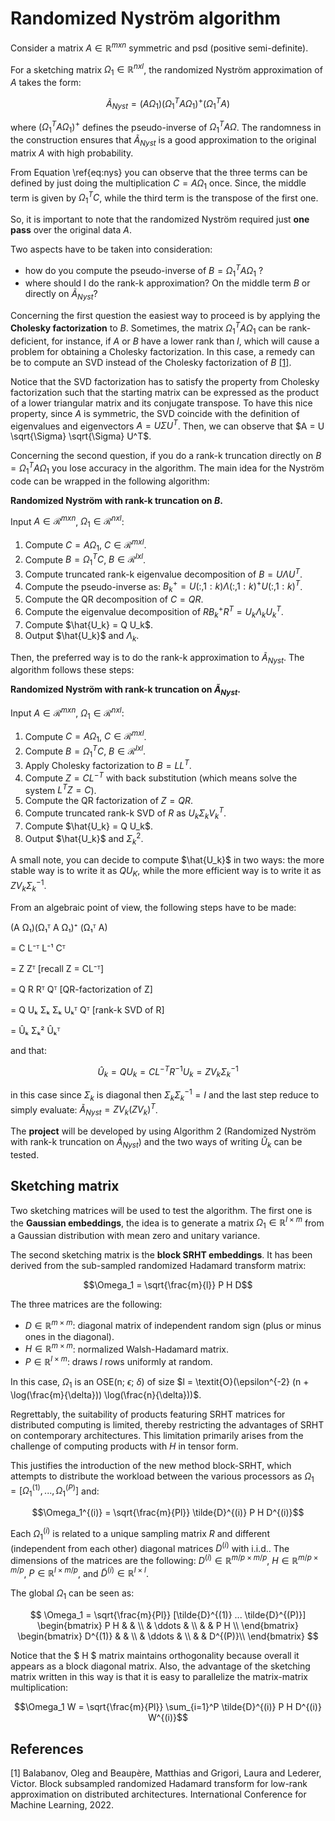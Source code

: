 # Randomized Nyström algorithm

Consider a matrix $A \in \mathbb{R}^{mxn}$ symmetric and psd (positive semi-definite).

For a sketching matrix $\Omega_1 \in \mathbb{R}^{nxl}$, the randomized Nyström approximation of $A$ takes the form:

$$\tilde{A}_{Nyst} = (A \Omega_1)(\Omega_1^T A \Omega_1)^+ (\Omega_1^T A) $$

where $(\Omega_1^T A \Omega_1)^+$ defines the pseudo-inverse of $\Omega_1^T A \Omega$. The randomness in the construction ensures that $\tilde{A}_{Nyst}$ is a good approximation to the original matrix $A$ with high probability.

From Equation \ref{eq:nys} you can observe that the three terms can be defined by just doing the multiplication $C = A \Omega_1$ once. Since, the middle term is given by $\Omega_1^T C$, while the third term is the transpose of the first one.

So, it is important to note that the randomized Nyström required just **one pass** over the original data $A$.

Two aspects have to be taken into consideration:

- how do you compute the pseudo-inverse of $B = \Omega_1^T A \Omega_1$ ?
- where should I do the rank-k approximation? On the middle term $B$ or directly on $\tilde{A}_{Nyst}$?

Concerning the first question the easiest way to proceed is by applying the **Cholesky factorization** to $B$. Sometimes, the matrix $\Omega_1^T A \Omega_1$ can be rank-deficient, for instance, if $A$ or $B$ have a lower rank than $l$, which will cause a problem for obtaining a Cholesky factorization. In this case, a remedy can be to compute an SVD instead of the Cholesky factorization of $B$ [[1]](#1).

Notice that the SVD factorization has to satisfy the property from Cholesky factorization such that the starting matrix can be expressed as the product of a lower triangular matrix and its conjugate transpose. To have this nice property, since $A$ is symmetric, the SVD coincide with the definition of eigenvalues and eigenvectors $A = U \Sigma U^T$. Then, we can observe that $A = U \sqrt{\Sigma} \sqrt{\Sigma} U^T$.

Concerning the second question, if you do a rank-k truncation directly on $B = \Omega_1^T A \Omega_1$ you lose accuracy in the algorithm. The main idea for the Nyström code can be wrapped in the following algorithm:

**Randomized Nyström with rank-k truncation on $B$.**

Input $A \in \mathcal{R}^{mxn}$, $\Omega_1 \in \mathcal{R}^{nxl}$:

1. Compute $C = A \Omega_1$, $C \in \mathcal{R}^{mxl}$.
2. Compute $B = \Omega_1^T C$, $B \in \mathcal{R}^{lxl}$.
3. Compute truncated rank-k eigenvalue decomposition of $B = U \Lambda U^T$.
4. Compute the pseudo-inverse as: $B_k^+ = U(:, 1:k) \Lambda(:, 1:k)^{+} U(:,1:k)^T$.
5. Compute the QR decomposition of $C = QR$.
6. Compute the eigenvalue decomposition of $R B_k^+ R^T = U_k \Lambda_k U_k^T$.
7. Compute $\hat{U_k} = Q U_k$.
8. Output $\hat{U_k}$ and $\Lambda_k$.

Then, the preferred way is to do the rank-k approximation to $\tilde{A}_{Nyst}$. The algorithm follows these steps:

**Randomized Nyström with rank-k truncation on $\tilde{A}_{Nyst}$.**

Input $A \in \mathcal{R}^{mxn}$, $\Omega_1 \in \mathcal{R}^{nxl}$:

1. Compute $C = A \Omega_1$, $C \in \mathcal{R}^{mxl}$.
2. Compute $B = \Omega_1^T C$, $B \in \mathcal{R}^{lxl}$.
3. Apply Cholesky factorization to $B = LL^T$.
4. Compute $Z = CL^{-T}$ with back substitution (which means solve the system $L^T Z = C$).
5. Compute the QR factorization of $Z = QR$.
6. Compute truncated rank-k SVD of $R$ as $U_k \Sigma_k V_k^T$.
7. Compute $\hat{U_k} = Q U_k$.
8. Output $\hat{U_k}$ and $\Sigma_k^2$.

A small note, you can decide to compute $\hat{U_k}$ in two ways: the more stable way is to write it as $Q U_K$, while the more efficient way is to write it as $ZV_k \Sigma_k^{-1}$.

From an algebraic point of view, the following steps have to be made:

(A Ω₁)(Ω₁ᵀ A Ω₁)⁺ (Ω₁ᵀ A)

= C L⁻ᵀ L⁻¹ Cᵀ

= Z Zᵀ [recall Z = CL⁻ᵀ]

= Q R Rᵀ Qᵀ [QR-factorization of Z]

= Q Uₖ Σₖ Σₖ Uₖᵀ Qᵀ [rank-k SVD of R]

= Ûₖ Σₖ² Ûₖᵀ

and that:

$$\hat{U}_k = Q U_k = C L^{-T} R^{-1} U_k = Z V_k \Sigma_k^{-1}$$

in this case since $\Sigma_k$ is diagonal then $\Sigma_k \Sigma_k^{-1} = I$ and the last step reduce to simply evaluate: $\tilde{A}_{Nyst} = Z V_k (Z V_k)^T$.

The **project** will be developed by using Algorithm 2 (Randomized Nyström with rank-k truncation on $\tilde{A}_{Nyst}$) and the two ways of writing $\hat{U}_k$ can be tested.

## Sketching matrix

Two sketching matrices will be used to test the algorithm. The first one is the **Gaussian embeddings**, the idea is to generate a matrix $\Omega_1 \in \mathbb{R}^{l \times m}$ from a Gaussian distribution with mean zero and unitary variance.

The second sketching matrix is the **block SRHT embeddings**. It has been derived from the sub-sampled randomized Hadamard transform matrix:

$$\Omega_1 = \sqrt{\frac{m}{l}} P H D$$

The three matrices are the following:

- $D \in \mathbb{R}^{m \times m}$: diagonal matrix of independent random sign (plus or minus ones in the diagonal).
- $H \in \mathbb{R}^{m \times m}$: normalized Walsh-Hadamard matrix.
- $P \in \mathbb{R}^{l \times m}$: draws $l$ rows uniformly at random.

In this case, $\Omega_1$ is an OSE(n; $\epsilon$; $\delta$) of size $l = \textit{O}(\epsilon^{-2} (n + \log(\frac{m}{\delta})) \log(\frac{n}{\delta}))$.

Regrettably, the suitability of products featuring SRHT matrices for distributed computing is limited, thereby restricting the advantages of SRHT on contemporary architectures. This limitation primarily arises from the challenge of computing products with $H$ in tensor form.

This justifies the introduction of the new method block-SRHT, which attempts to distribute the workload between the various processors as $\Omega_1=[\Omega_1^{(1)},...,\Omega_1^{(P)}]$ and:

$$\Omega_1^{(i)} = \sqrt{\frac{m}{Pl}} \tilde{D}^{(i)} P H D^{(i)}$$

Each $\Omega_1^{(i)}$ is related to a unique sampling matrix $R$ and different (independent from each other) diagonal matrices $D^{(i)}$ with i.i.d.. The dimensions of the matrices are the following: $D^{(i)} \in \mathbb{R}^{m/p \times m/p}$, $H \in \mathbb{R}^{m/p \times m/p}$, $P \in \mathbb{R}^{l \times m/p}$, and $\tilde{D}^{(i)} \in \mathbb{R}^{l \times l}$.

The global $\Omega_1$ can be seen as:

$$
    \Omega_1 = \sqrt{\frac{m}{Pl}} [\tilde{D}^{(1)} ... \tilde{D}^{(P)}] 
    \begin{bmatrix}
    P H &  &  \\
        & \ddots & \\ 
        &   & P H \\
  \end{bmatrix} 
  \begin{bmatrix}
    D^{(1)} &  &  \\
        & \ddots & \\ 
        &   & D^{(P)}\\
  \end{bmatrix} 
$$

Notice that the $ H $ matrix maintains orthogonality because overall it appears as a block diagonal matrix. Also, the advantage of the sketching matrix written in this way is that it is easy to parallelize the matrix-matrix multiplication:

$$\Omega_1 W = \sqrt{\frac{m}{Pl}} \sum_{i=1}^P \tilde{D}^{(i)} P H D^{(i)} W^{(i)}$$

## References
<a id="1">[1]</a> 
Balabanov, Oleg and Beaupère, Matthias and Grigori, Laura and Lederer, Victor. 
Block subsampled randomized Hadamard transform for low-rank approximation on distributed architectures. 
International Conference for Machine Learning, 2022.
